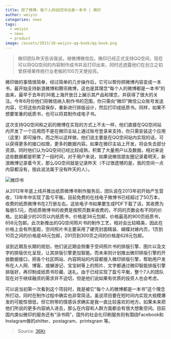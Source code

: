 ```yaml
---
title: 除了微博，每个人的QQ空间也是一本书 | 微印
author: weiyin
categories: news
tags:
  - weiyin
  - news
  - product
image: /assets/2013/10-weiyin-qq-book/qq-book.png
---
```


> 微印团队昨天告诉我说，继微博微信后，微印已经正式支持QQ空间，现在可以将QQ空间的内容制作成书并且打印出来，同时还透露他们在创立之初曾获得某传统行业老板的100万天使投资。

微印做的事情很简单，经过简单的几步操作后，它可以帮你把微博内容变成一本书，最开始支持新浪微博和腾讯微博，这也是其理念“每个人的微博都是一本书”的由来，最早于去年的36氪上海开放日上展示其产品和理念，并获得了很大的关注。今年6月份他们将微信纳入制作书的范围，你只需向“微印”微信公众账号发送内容，它将这些内容保存，重新进行排版设计，然后打印成纸质书。同样，如果不想要笨重的纸质书，也可以将其制作成电子书。

这次支持QQ空间和之前的微博在实现的方式上不太一样，他们直接在QQ空间站内开发了一个应用而不是在微印主站上通过账号登录来支持，你只需安装这个应用（这里）即可操作。而之所以这样做，他们说主要是在QQ空间站内实现的话，可以获得更多的接口权限，更多的数据内容。如果在微印主站上开发，将会失去部分资源。同时他们认为QQ空间已经比较成熟，积累了大量用户以及数据，相对来说这些数据都是积累了一段时间，对于用户来说，如果说微信朋友圈记录着明天，新浪微博记录着今天，那么QQ空间就是记录昨天（不过很遗憾的是，我的空间一点内容都没有，按此说法属于没有昨天的人）。

![微印书](/assets/2013/10-weiyin-qq-book/weibo-book.png)

从2012年年底上线并推出纸质微博书制作服务后，团队说在2013年初开始产生营收，13年年中实现了盈亏平衡。目前免费的在线电子微博书已经超过了50万本，收费的纸质微博书在2万册左右。这些电子书如果要生成PDF下载了话，其收费为每册5.1元，而纸质微博书的收费是按照页数来收费的，不同的页数会有不同的价格。比如最少的20页以内纸质书，价格是38元包邮，价格最高的900页纸质书，658元包邮。此次新推出的QQ空间照片书的制作工艺，相对会比较精美，因此在价格上会有所差距，空间照片书主要采用了硬壳封面精装、蝴蝶对婊内页，1页到10页之间的价格是48元包邮，291页到300页之间的价格是628元包邮。

谈到近期及长期的规划，他们说近期会侧重于空间照片书的排版引擎、图片以及文字的排版优化呈现，让其排版引擎更加智能。而未来则计划推出微印排版引擎的开放数据接口，把各个社区网站、内容网站的内容都接入微印排版引擎，帮助用户发布在人人网、博客、或蝉游记、宝宝树等上的照片、文字都通过微印智能排版引擎排版好，再印制成纸质书珍藏、送礼。由于已经实现了盈亏平衡，整个7人的团队现在对于继续融资的需求并不迫切，但是他们说如果有优质的投资人也会考虑。

可以说当初第一次看到这个项目时，我是被它“每个人的微博都是一本书”这个理念所打动，同时在制作过程中确实也非常简洁。虽说项目要在短时间内实现大规模爆发的可能性很低，但它附带的情感诉求确实是我一直比较喜欢的地方。如果未来把他们所说的更多内容纳入进去，那么在内容和人群方面都会有很大想象空间。目前国内类似微印的服务还有“涂书网”，国外的社会化印刷服务则有围绕Facebook和Instagram做的shitter、postagram、printsgram 等。

> Source: [36Kr](https://www.36kr.com/p/1641796730881)
